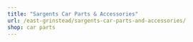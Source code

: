 ```yaml
---
title: "Sargents Car Parts & Accessories"
url: /east-grinstead/sargents-car-parts-and-accessories/
shop: car parts
---
```

